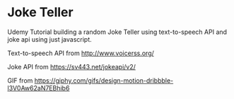 # Joke Teller

Udemy Tutorial building a random Joke Teller using text-to-speech API and joke api using just javascript.

Text-to-speech API from http://www.voicerss.org/

Joke API from https://sv443.net/jokeapi/v2/

GIF from https://giphy.com/gifs/design-motion-dribbble-l3V0Aw62aN7EBhib6
